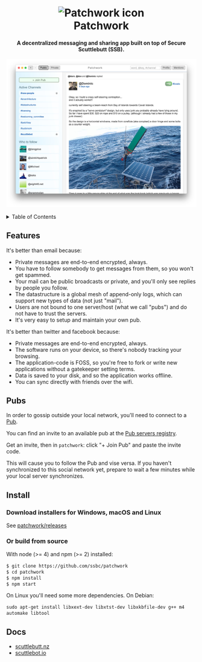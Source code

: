 <h1 align="center">
  <img
    alt="Patchwork icon"
    src="https://github.com/ssbc/patchwork/blob/0465f406357cec9cdb8d821f68758d7ab8ef41cf/assets/icon.png"
    width="256"
    height="256"
  />
  <br />
  Patchwork
</h1>

<h4 align="center">
  A decentralized messaging and sharing app built on top of Secure Scuttlebutt (SSB).
</h4>

![Patchwork screenshot](screenshot.jpg)

<details>
  <summary>Table of Contents</summary>
  <li><a href="#features">Features</a></li>
  <li><a href="#pubs">Pubs</a></li>
  <li><a href="#install">Install</a></li>
  <li><a href="#docs">Docs</a></li>
</details>

## Features

It's better than email because:

 - Private messages are end-to-end encrypted, always.
 - You have to follow somebody to get messages from them, so you won't get spammed.
 - Your mail can be public broadcasts or private, and you'll only see replies by people you follow.
 - The datastructure is a global mesh of append-only logs, which can support new types of data (not just "mail").
 - Users are not bound to one server/host (what we call "pubs") and do not have to trust the servers.
 - It's very easy to setup and maintain your own pub.

It's better than twitter and facebook because:

 - Private messages are end-to-end encrypted, always.
 - The software runs on your device, so there's nobody tracking your browsing.
 - The application-code is FOSS, so you're free to fork or write new applications without a gatekeeper setting terms.
 - Data is saved to your disk, and so the application works offline.
 - You can sync directly with friends over the wifi.

## Pubs

In order to gossip outside your local network, you'll need to connect to a [Pub](https://www.scuttlebutt.nz/concepts/pub.html).

You can find an invite to an available pub at the [Pub servers registry](https://github.com/ssbc/scuttlebot/wiki/Pub-Servers).

Get an invite, then in `patchwork`: click "+ Join Pub" and paste the invite code.

This will cause you to follow the Pub and vise versa. If you haven't synchronized to this social network yet, prepare to wait a few minutes while your local server synchronizes.

## Install

### Download installers for Windows, macOS and Linux

See [patchwork/releases](https://github.com/ssbc/patchwork/releases)

### Or build from source

With node (>= 4) and npm (>= 2) installed:

```shell
$ git clone https://github.com/ssbc/patchwork
$ cd patchwork
$ npm install
$ npm start
```

On Linux you'll need some more dependencies. On Debian:

```shell
sudo apt-get install libxext-dev libxtst-dev libxkbfile-dev g++ m4 automake libtool
```

## Docs

- [scuttlebutt.nz](https://www.scuttlebutt.nz)
- [scuttlebot.io](https://scuttlebot.io)
